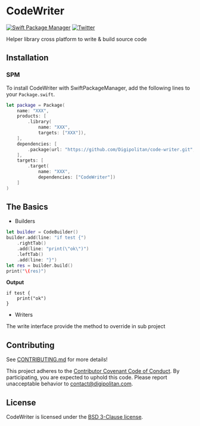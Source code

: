 CodeWriter
=================================

[![Swift Package Manager](https://rawgit.com/jlyonsmith/artwork/master/SwiftPackageManager/swiftpackagemanager-compatible.svg)](https://swift.org/package-manager/)
[![Twitter](https://img.shields.io/badge/twitter-@Digipolitan-blue.svg?style=flat)](http://twitter.com/Digipolitan)

Helper library cross platform to write & build source code

## Installation

### SPM

To install CodeWriter with SwiftPackageManager, add the following lines to your `Package.swift`.

```swift
let package = Package(
    name: "XXX",
    products: [
        .library(
            name: "XXX",
            targets: ["XXX"]),
    ],
    dependencies: [
        .package(url: "https://github.com/Digipolitan/code-writer.git", .branch("master"))
    ],
    targets: [
        .target(
            name: "XXX",
            dependencies: ["CodeWriter"])
    ]
)
```

## The Basics

- Builders

```swift
let builder = CodeBuilder()
builder.add(line: "if test {")
    .rightTab()
    .add(line: "print(\"ok\")")
    .leftTab()
    .add(line: "}")
let res = builder.build()
print("\(res)")
```

**Output**
```
if test {
    print("ok")
}
```

- Writers

The write interface provide the method to override in sub project

## Contributing

See [CONTRIBUTING.md](CONTRIBUTING.md) for more details!

This project adheres to the [Contributor Covenant Code of Conduct](CODE_OF_CONDUCT.md).
By participating, you are expected to uphold this code. Please report
unacceptable behavior to [contact@digipolitan.com](mailto:contact@digipolitan.com).

## License

CodeWriter is licensed under the [BSD 3-Clause license](LICENSE).

